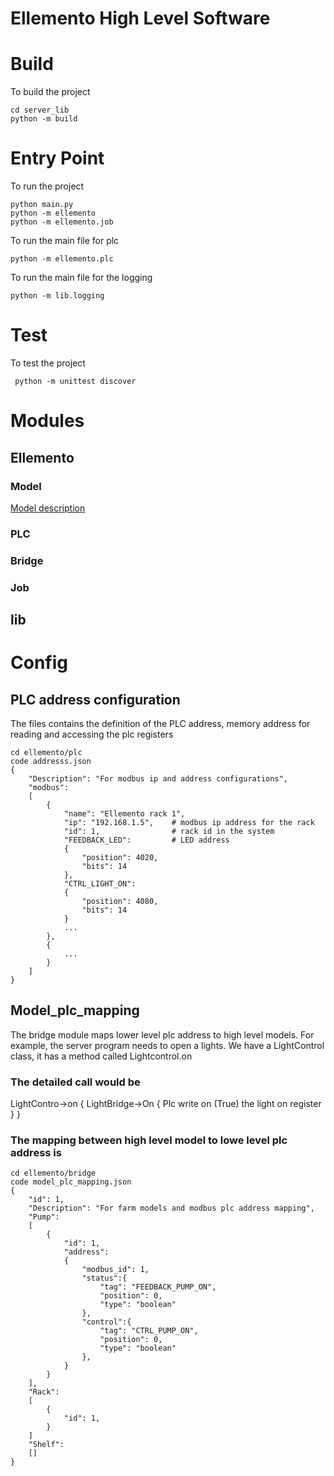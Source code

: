 Ellemento High Level Software<a name="TOP"></a>
===================

# Build 
To build the project 
```
cd server_lib
python -m build
```

# Entry Point
To run the project
```
python main.py
python -m ellemento
python -m ellemento.job
```
To run the main file for plc
```
python -m ellemento.plc 
``` 


To run the main file for the logging 
```
python -m lib.logging 
```
# Test
To test the project
```
 python -m unittest discover
```

# Modules
## Ellemento 
### Model
[Model description](ellemento/model/readme.md)
### PLC
### Bridge
### Job 

## lib 

# Config

## PLC address configuration 

The files contains the definition of the PLC address, memory address for reading and accessing the plc registers 
```
cd ellemento/plc 
code addresss.json 
{
    "Description": "For modbus ip and address configurations", 
    "modbus": 
    [
        {
            "name": "Ellemento rack 1", 
            "ip": "192.168.1.5",    # modbus ip address for the rack 
            "id": 1,                # rack id in the system 
            "FEEDBACK_LED":         # LED address 
            {
                "position": 4020, 
                "bits": 14
            },
            "CTRL_LIGHT_ON": 
            {
                "position": 4080, 
                "bits": 14
            }
            ...
        },
        {
            ...
        }
    ]
}
```
## Model_plc_mapping 
The bridge module maps lower level plc address to high level models. For example, the server program needs to open a lights. We have a LightControl class, it has a method called Lightcontrol.on

### The detailed call would be 
LightContro->on 
{
    LightBridge->On
    {
        Plc write on (True) the light on register 
    }
}

### The mapping between high level model to lowe level plc address is 
```
cd ellemento/bridge 
code model_plc_mapping.json 
{
    "id": 1, 
    "Description": "For farm models and modbus plc address mapping", 
    "Pump":
    [
        {
            "id": 1, 
            "address":
            {
                "modbus_id": 1, 
                "status":{
                    "tag": "FEEDBACK_PUMP_ON",
                    "position": 0, 
                    "type": "boolean"
                }, 
                "control":{
                    "tag": "CTRL_PUMP_ON", 
                    "position": 0, 
                    "type": "boolean"
                },
            }
        }
    ],
    "Rack":
    [
        {
            "id": 1,    
        }
    ]
    "Shelf":
    []
}
```
